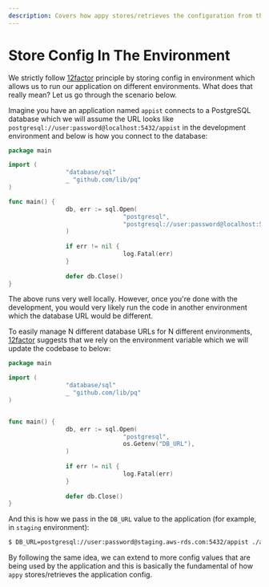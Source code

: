 ```yaml
---
description: Covers how appy stores/retrieves the configuration from the environment.
---
```


# Store Config In The Environment

We strictly follow [12factor](https://12factor.net/) principle by storing config in environment which allows us to run our application on different environments. What does that really mean? Let us go through the scenario below.

Imagine you have an application named `appist` connects to a PostgreSQL database which we will assume the URL looks like `postgresql://user:password@localhost:5432/appist` in the development environment and below is how you connect to the database:

```go
package main

import (
				"database/sql"
				_ "github.com/lib/pq"
)

func main() {
				db, err := sql.Open(
								"postgresql", 
								"postgresql://user:password@localhost:5432/appist",
				)
				
				if err != nil {
								log.Fatal(err)
				}
				
				defer db.Close()
}
```

The above runs very well locally. However, once you're done with the development, you would very likely run the code in another environment which the database URL would be different. 

To easily manage N different database URLs for N different environments, [12factor](https://12factor.net/) suggests that we rely on the environment variable which we will update the codebase to below:

```go
package main

import (
				"database/sql"
				_ "github.com/lib/pq"
)


func main() {
				db, err := sql.Open(
								"postgresql", 
								os.Getenv("DB_URL"),
				)
				
				if err != nil {
								log.Fatal(err)
				}
				
				defer db.Close()
}
```

And this is how we pass in the `DB_URL` value to the application \(for example, in `staging` environment\):

```bash
$ DB_URL=postgresql://user:password@staging.aws-rds.com:5432/appist ./appist serve
```

By following the same idea, we can extend to more config values that are being used by the application and this is basically the fundamental of how `appy` stores/retrieves the application config.

